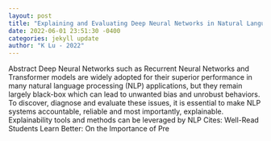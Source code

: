 ```yaml
--- 
layout: post 
title: "Explaining and Evaluating Deep Neural Networks in Natural Language Processing" 
date: 2022-06-01 23:51:30 -0400 
categories: jekyll update 
author: "K Lu - 2022" 
--- 
```

Abstract Deep Neural Networks such as Recurrent Neural Networks and Transformer models are widely adopted for their superior performance in many natural language processing (NLP) applications, but they remain largely black-box which can lead to unwanted bias and unrobust behaviors. To discover, diagnose and evaluate these issues, it is essential to make NLP systems accountable, reliable and most importantly, explainable. Explainability tools and methods can be leveraged by NLP Cites: Well-Read Students Learn Better: On the Importance of Pre